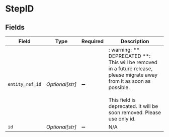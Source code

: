 # StepID


## Fields

| Field                                                                                                                                                                                           | Type                                                                                                                                                                                            | Required                                                                                                                                                                                        | Description                                                                                                                                                                                     |
| ----------------------------------------------------------------------------------------------------------------------------------------------------------------------------------------------- | ----------------------------------------------------------------------------------------------------------------------------------------------------------------------------------------------- | ----------------------------------------------------------------------------------------------------------------------------------------------------------------------------------------------- | ----------------------------------------------------------------------------------------------------------------------------------------------------------------------------------------------- |
| ~~`entity_ref_id`~~                                                                                                                                                                             | *Optional[str]*                                                                                                                                                                                 | :heavy_minus_sign:                                                                                                                                                                              | : warning: ** DEPRECATED **: This will be removed in a future release, please migrate away from it as soon as possible.<br/><br/>This field is deprecated. It will be soon removed. Please use only id. |
| `id`                                                                                                                                                                                            | *Optional[str]*                                                                                                                                                                                 | :heavy_minus_sign:                                                                                                                                                                              | N/A                                                                                                                                                                                             |